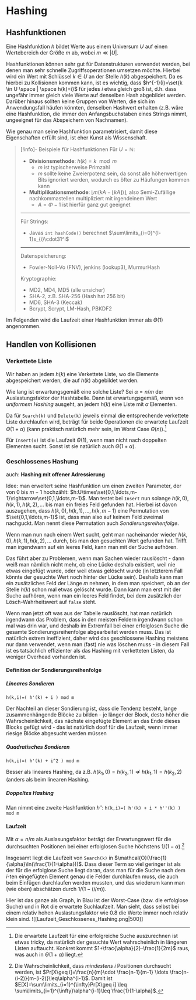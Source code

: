 # Hashing
## Hashfunktionen
Eine Hashfunktion $h$ bildet Werte aus einem Universum $U$ auf einen Wertebereich der Größe $m$ ab, wobei $m \ll |U|$. 

Hashfunktionen können sehr gut für Datenstrukturen verwendet werden, bei denen man sehr schnelle Zugriffsoperationen umsetzen möchte. Hierbei wird ein Wert mit Schlüssel $k \in U$ an der Stelle $h(k)$ abgespeichert.
Da es hierbei zu Kollisionen kommen kann, ist es wichtig, dass $h^{-1}(i)=\set{k \in U \space | \space h(k)=i}$ für jedes $i$ etwa gleich groß ist, d.h. dass ungefähr immer gleich viele Werte auf denselben Hash abgebildet werden. Darüber hinaus sollten keine Gruppen von Werten, die sich im Anwendungsfall häufen könnten, denselben Hashwert erhalten (z.B. wäre eine Hashfunktion, die immer den Anfangsbuchstaben eines Strings nimmt, ungeeignet für das Abspeichern von Nachnamen).

Wie genau man seine Hashfunktion parametrisiert, damit diese Eigenschaften erfüllt sind, ist eher Kunst als Wissenschaft.

> [!info]- Beispiele für Hashfunktionen
> Für $U=\mathbb{N}$:
> - **Divisionsmethode**: $h(k)=k\mod m$
> 	- $m$ ist typischerweise Primzahl
> 	- $m$ sollte keine Zweierpotenz sein, da sonst alle höherwertigen Bits ignoriert werden, wodurch es öfter zu Häufungen kommen kann
> - **Multiplikationsmethode**: $\lfloor m(kA-\lfloor kA\rfloor)\rfloor$, also Semi-Zufällige nachkommastellen multipliziert mit irgendeinem Wert
> 	- $A=\Phi - 1$ ist hierfür ganz gut geeignet
>
> ---
> Für Strings:
> - Javas `int hashCode()` berechnet $\sum\limits_{i=0}^{l-1}s_{i}\cdot31^i$
> 
> ---
> Datenspeicherung:
>  - Fowler-Noll-Vo (FNV), jenkins (lookup3), MurmurHash
> 
> Kryptographie:
> - MD2, MD4, MD5 (alle unsicher)  
> - SHA-2, z.B. SHA-256 (Hash hat 256 bit)  
> - MD6, SHA-3 (Keccak)  
> - Bcrypt, Scrypt, LM-Hash, PBKDF2

Im Folgenden wird die Laufzeit einer Hashfunktion immer als $\Theta(1)$ angenommen.

## Handlen von Kollisionen
### Verkettete Liste
Wir haben an jedem $h(k)$ eine Verkettete Liste, wo die Elemente abgespeichert werden, die auf $h(k)$ abgebildet werden.

Wie lang ist erwartungsgemäß eine solche Liste?
Sei $\alpha=n/m$ der Auslastungsfaktor der Hashtabelle. Dann ist erwartungsgemäß, wenn von *uniformem Hashing* ausgeht, an jedem $h(k)$ eine Liste mit $\alpha$ Elementen.

Da für `Search(k)` und `Delete(k)` jeweils einmal die entsprechende verkettete Liste durchlaufen wird, beträgt für beide Operationen die erwartete Laufzeit $\Theta(1+\alpha)$ (kann praktisch natürlich mehr sein, im Worst Case $\Theta(n)$).[^1]

Für `Insert(x)` ist die Laufzeit $\Theta(1)$, wenn man nicht nach doppelten Elementen sucht. Sonst ist sie natürlich auch $\Theta(1+\alpha)$.

[^1]: Die erwartete Laufzeit für eine erfolgreiche Suche auszurechnen ist etwas tricky, da natürlich der gesuchte Wert wahrscheinlich in längeren Listen auftaucht. Konkret kommt $1+\frac{\alpha}{2}-\frac{1}{2m}$ raus, was auch in $\Theta(1+\alpha)$ liegt.

### Geschlossenes Hashung
auch: **Hashing mit offener Adressierung**

Idee: man erweitert seine Hashfunktion um einen zweiten Parameter, der von $0$ bis $m-1$ hochzählt: $h:U\times\set{0,1,\ldots,m-1}\rightarrow\set{0,1,\ldots,m-1}$. Man testet bei `Insert` nun solange $h(k,0),h(k,1),h(k,2),\ldots$ bis man ein freies Feld gefunden hat. 
Hierbei ist davon auszugehen, dass $h(k,0),h(k,1),\ldots,h(k,m-1)$ eine Permutation von $\set{0,1,\ldots,m-1}$ ist, dass man also auf keinem Feld zweimal nachguckt. Man nennt diese Permutation auch *Sondierungsreihenfolge*.

Wenn man nun nach einem Wert sucht, geht man nacheinander wieder $h(k,0),h(k,1),h(k,2),\ldots$ durch, bis man den gesuchten Wert gefunden hat. Trifft man irgendwann auf ein leeres Feld, kann man mit der Suche aufhören.

Das führt aber zu Problemen, wenn man Sachen wieder rauslöscht - dann weiß man nämlich nicht mehr, ob eine Lücke deshalb existiert, weil nie etwas eingefügt wurde, oder weil etwas gelöscht wurde (in letzterem Fall könnte der gesuchte Wert noch hinter der Lücke sein). Deshalb kann man ein zusätzliches Feld der Länge $m$ nehmen, in dem man speichert, ob an der Stelle $h(k)$ schon mal etwas gelöscht wurde. Dann kann man erst mit der Suche aufhören, wenn man ein leeres Feld findet, bei dem zusätzlich der Lösch-Wahrheitswert auf `false` steht.

Wenn man jetzt oft was aus der Tabelle rauslöscht, hat man natürlich irgendwann das Problem, dass in den meisten Feldern irgendwann schon mal was drin war, und deshalb im Extremfall bei einer erfolglosen Suche die gesamte Sondierungsreihenfolge abgearbeitet werden muss. Das ist natürlich extrem ineffizient, daher wird das geschlossene Hashing meistens nur dann verwendet, wenn man (fast) nie was löschen muss - in diesem Fall ist es tatsächlich effizienter als das Hashing mit verketteten Listen, da weniger Overhead vorhanden ist.

#### Definition der Sondierungsreihenfolge
##### Lineares Sondieren
`h(k,i)=( h'(k) + i ) mod m`

Der Nachteil an dieser Sondierung ist, dass die Tendenz besteht, lange zusammenhängende Blöcke zu bilden - je länger der Block, desto höher die Wahrscheinlichkeit, das nächste eingefügte Element an das Ende dieses Blocks gefügt wird - das ist natürlich doof für die Laufzeit, wenn immer riesige Blöcke abgesucht werden müssen

##### Quadratisches Sondieren
`h(k,i)=( h'(k) + i^2 ) mod m`

Besser als lineares Hashing, da z.B. $h(k_{1},0)=h(k_{2},1)\not\Rightarrow h(k_{1},1)=h(k_{2},2)$ (anders als beim linearen Hashing.

##### Doppeltes Hashing
Man nimmt eine zweite Hashfunktion $h''$:
`h(k,i)=( h'(k) + i * h''(k) ) mod m`

#### Laufzeit
Mit $\alpha=n/m$ als Auslasungsfaktor beträgt der Erwartungswert für die durchsuchten Positionen bei einer erfolglosen Suche höchstens $1/(1-\alpha)$.[^2]

Insgesamt liegt die Laufzeit von `Search(k)` in $\mathcal{O}(\frac{1}{\alpha}\ln(\frac{1}{1-\alpha}))$. Dass dieser Term so viel geringer ist als der für die erfolglose Suche liegt daran, dass man für die Suche nach dem $i$-ten eingefügten Element genau die Felder durchlaufen muss, die auch beim Einfügen durchlaufen werden mussten, und das wiederum kann man (wie oben) abschätzen durch $1/(1-(i/m))$.

Hier ist das ganze als Graph, in Blau ist der Worst-Case (bzw. die erfolglose Suche) und in Rot die erwartete Suchlaufzeit. Man sieht, dass selbst bei einem relativ hohen Auslastungsfaktor wie 0.8 die Werte immer noch relativ klein sind.
![[Laufzeit_Geschlossenes_Hashing.png|500]]

[^2]: Die Wahrscheinlichkeit, dass *mindestens* $i$ Positionen durchsucht werden, ist $Pr[X\geq i]=\frac{n}{m}\cdot \frac{n-1}{m-1} \ldots \frac{n-(i-2)}{m-(i-2)}\leq\alpha^{i-1}$. Damit ist $E[X]=\sum\limits_{i=1}^{\infty}Pr[X\geq i] \leq \sum\limits_{i=1}^{\infty}\alpha^{i-1}\leq \frac{1}{1-\alpha}$.